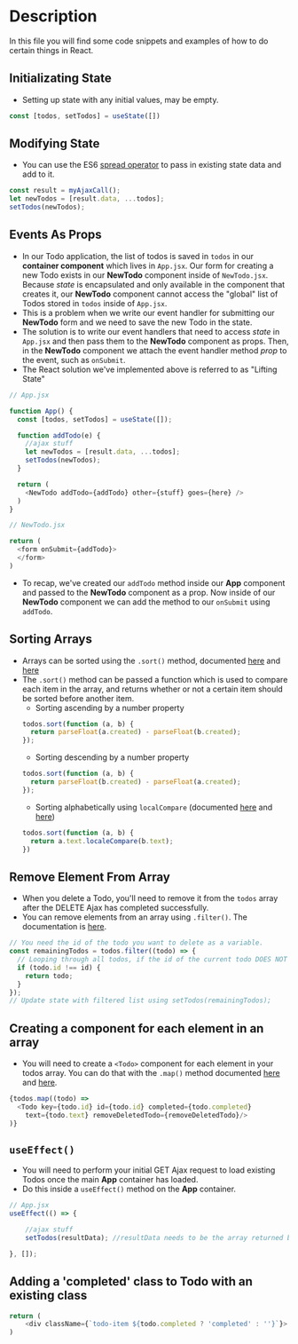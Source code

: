 # Description
In this file you will find some code snippets and examples of how to do certain things in React.

## Initializating State
- Setting up state with any initial values, may be empty.
```javascript
const [todos, setTodos] = useState([])
```
## Modifying State
- You can use the ES6 [spread operator](https://developer.mozilla.org/en-US/docs/Web/JavaScript/Reference/Operators/Spread_syntax) to pass in existing state data and add to it.
```javascript
const result = myAjaxCall();
let newTodos = [result.data, ...todos];
setTodos(newTodos);
```

## Events As Props
- In our Todo application, the list of todos is saved in `todos` in our **container component** which lives in `App.jsx`. Our form for creating a new Todo exists in our **NewTodo** component inside of `NewTodo.jsx`. Because _state_ is encapsulated and only available in the component that creates it, our **NewTodo** component cannot access the "global" list of Todos stored in `todos` inside of `App.jsx`.
- This is a problem when we write our event handler for submitting our **NewTodo** form and we need to save the new Todo in the state.
- The solution is to write our event handlers that need to access _state_ in `App.jsx` and then pass them to the **NewTodo** component as props. Then, in the **NewTodo** component we attach the event handler method _prop_ to the event, such as `onSubmit`.
- The React solution we've implemented above is referred to as "Lifting State"
```javascript
// App.jsx

function App() {
  const [todos, setTodos] = useState([]);

  function addTodo(e) {
    //ajax stuff
    let newTodos = [result.data, ...todos];
    setTodos(newTodos);
  }

  return (
    <NewTodo addTodo={addTodo} other={stuff} goes={here} />
  )
}
```

```javascript
// NewTodo.jsx

return (
  <form onSubmit={addTodo}>
  </form>
)
```

- To recap, we've created our `addTodo` method inside our **App** component and passed to the **NewTodo** component as a prop. Now inside of our **NewTodo** component we can add the method to our `onSubmit` using `addTodo`.

## Sorting Arrays
- Arrays can be sorted using the `.sort()` method, documented [here](https://developer.mozilla.org/en-US/docs/Web/JavaScript/Reference/Global_Objects/Array/sort) and [here](https://www.w3schools.com/jsref/jsref_sort.asp)
- The `.sort()` method can be passed a function which is used to compare each item in the array, and returns whether or not a certain item should be sorted before another item.
  - Sorting ascending by a number property
  ```javascript
  todos.sort(function (a, b) {
    return parseFloat(a.created) - parseFloat(b.created);
  });
  ```
  - Sorting descending by a number property
  ```javascript
  todos.sort(function (a, b) {
    return parseFloat(b.created) - parseFloat(a.created);
  });
  ```
  - Sorting alphabetically using `localCompare` (documented [here](https://developer.mozilla.org/en-US/docs/Web/JavaScript/Reference/Global_Objects/String/localeCompare) and [here](https://www.w3schools.com/jsref/jsref_localecompare.asp))
  ```javascript
  todos.sort(function (a, b) {
    return a.text.localeCompare(b.text);
  })
  ```
## Remove Element From Array
- When you delete a Todo, you'll need to remove it from the `todos` array after the DELETE Ajax has completed successfully.
- You can remove elements from an array using `.filter()`. The documentation is [here](https://developer.mozilla.org/en-US/docs/Web/JavaScript/Reference/Global_Objects/Array/filter).
```javascript
// You need the id of the todo you want to delete as a variable.
const remainingTodos = todos.filter((todo) => {
  // Looping through all todos, if the id of the current todo DOES NOT equal the id of the todo we want to delete, keep it
  if (todo.id !== id) {
    return todo;
  }
});
// Update state with filtered list using setTodos(remainingTodos);
```
## Creating a component for each element in an array
- You will need to create a `<Todo>` component for each element in your todos array. You can do that with the `.map()` method documented [here](https://developer.mozilla.org/en-US/docs/Web/JavaScript/Reference/Global_Objects/Array/map) and [here](https://www.w3schools.com/jsref/jsref_map.asp).
```javascript
{todos.map((todo) =>
  <Todo key={todo.id} id={todo.id} completed={todo.completed}
    text={todo.text} removeDeletedTodo={removeDeletedTodo}/>
)}
```

## `useEffect()`
- You will need to perform your initial GET Ajax request to load existing Todos once the main **App** container has loaded.
- Do this inside a `useEffect()` method on the **App** container.

```javascript
// App.jsx
useEffect(() => {

    //ajax stuff
    setTodos(resultData); //resultData needs to be the array returned by the API

}, []);
```

## Adding a 'completed' class to Todo with an existing class
```javascript
return (
    <div className={`todo-item ${todo.completed ? 'completed' : ''}`}> TODO GOES HERE </div> 
)
```
